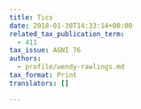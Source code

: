 ```yaml
---
title: Tics
date: 2018-01-30T14:33:14+00:00
related_tax_publication_term:
  - 411
tax_issue: AGNI 76
authors:
  - profile/wendy-rawlings.md
tax_format: Print
translators: []

---
```

